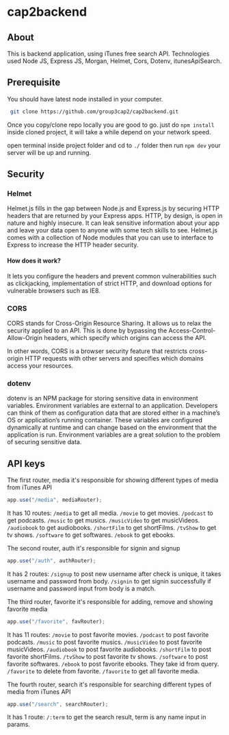 # cap2backend

## About
This is backend application, using iTunes free search API. Technologies used Node JS, Express JS, Morgan, Helmet, Cors, Dotenv, itunesApiSearch.

## Prerequisite 
You should have latest node installed in your computer.

``` bash 
 git clone https://github.com/group3cap2/cap2backend.git
````

Once you copy/clone repo locally you are good to go. just do ```npm install``` inside cloned project, it will take a while depend on your network speed.

open terminal inside project folder and cd to ```./``` folder then run ```npm dev``` your server will be up and running.

## Security
### Helmet
Helmet.js fills in the gap between Node.js and Express.js by securing HTTP headers that are returned by your Express apps. HTTP, by design, is open in nature and highly insecure. It can leak sensitive information about your app and leave your data open to anyone with some tech skills to see.
Helmet.js comes with a collection of Node modules that you can use to interface to Express to increase the HTTP header security. 

#### How does it work? 
It lets you configure the headers and prevent common vulnerabilities such as clickjacking, implementation of strict HTTP, and download options for vulnerable browsers such as IE8.

### CORS
CORS stands for Cross-Origin Resource Sharing. It allows us to relax the security applied to an API. This is done by bypassing the Access-Control-Allow-Origin headers, which specify which origins can access the API.

In other words, CORS is a browser security feature that restricts cross-origin HTTP requests with other servers and specifies which domains access your resources.

### dotenv
dotenv is an NPM package for storing sensitive data in environment variables.
Environment variables are external to an application. Developers can think of them as configuration data that are stored either in a machine’s OS or application’s running container. These variables are configured dynamically at runtime and can change based on the environment that the application is run.
Environment variables are a great solution to the problem of securing sensitive data.

## API keys
The first router, media it's responsible for showing different types of media from iTunes API
``` javascript 
app.use("/media", mediaRouter);
````
It has 10 routes:
```/media``` to get all media. 
```/movie```  to get movies. 
```/podcast```  to get podcasts. 
```/music```  to get musics. 
```/musicVideo```  to get musicVideos. 
```/audiobook```  to get audiobooks. 
```/shortFilm```  to get shortFilms. 
```/tvShow```  to get tv shows. 
```/software```  to get softwares. 
```/ebook```  to get ebooks. 


The second router, auth it's responsible for signin and signup
``` javascript 
app.use("/auth", authRouter);
````
It has 2 routes: 
```/signup``` to post new username after check is unique, it takes username and password from body. 
```/signin``` to get signin successfully if username and password input from body is a match. 


The third router, favorite it's responsible for adding, remove and showing favorite media
``` javascript 
app.use("/favorite", favRouter);
````
It has 11 routes: 
```/movie```  to post favorite movies. 
```/podcast```  to post favorite podcasts. 
```/music```  to post favorite musics.
```/musicVideo```  to post favorite musicVideos. 
```/audiobook```  to post favorite audiobooks. 
```/shortFilm```  to post favorite shortFilms. 
```/tvShow```  to post favorite tv shows. 
```/software```  to post favorite softwares. 
```/ebook```  to post favorite ebooks. 
They take id from query. 
```/favorite``` to delete from favorite. 
```/favorite``` to get all favorite media. 


The fourth router, search it's responsible for searching different types of media from iTunes API
``` javascript 
app.use("/search", searchRouter);
````
It has 1 route: 
```/:term``` to get the search result, term is any name input in params.



